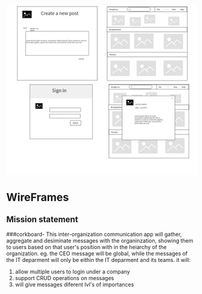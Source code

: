 
![my wireframes](https://github.com/thinkful-ei-emu/DavidQ--Capstone-proposal/blob/master/wireframe.jpg)
# WireFrames
## Mission statement  
###corkboard-
This inter-organization communication app will gather, aggregate and desiminate messages with the organinzation, showing them to users based on that user's position with in the heiarchy of the organization. eg. the CEO message will be global, while the messages of the IT deparment will only be eithin the IT deparment and its teams.
it will:
1. allow multiple users to login under a company
2. support CRUD operations on messages
3. will give messages diferent lvl's of importances
